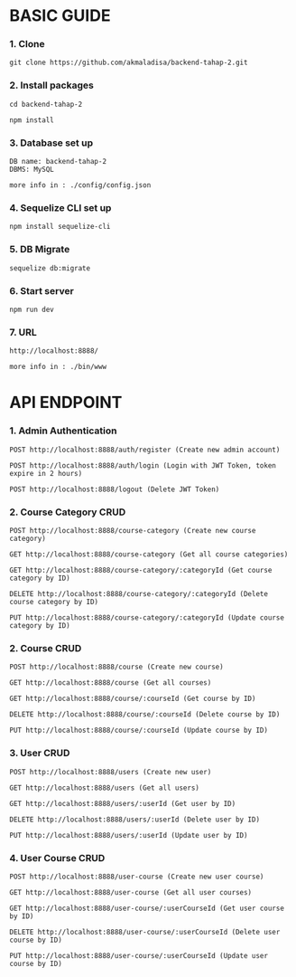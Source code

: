 # BASIC GUIDE

### 1. Clone
```
git clone https://github.com/akmaladisa/backend-tahap-2.git
```

### 2. Install packages
```
cd backend-tahap-2
```
```
npm install
```

### 3. Database set up
```
DB name: backend-tahap-2
DBMS: MySQL

more info in : ./config/config.json
```

### 4. Sequelize CLI set up
```
npm install sequelize-cli
```

### 5. DB Migrate
```
sequelize db:migrate 
```

### 6. Start server
```
npm run dev
```

### 7. URL
```
http://localhost:8888/

more info in : ./bin/www
```

# API ENDPOINT

### 1. Admin Authentication
```
POST http://localhost:8888/auth/register (Create new admin account)
```

```
POST http://localhost:8888/auth/login (Login with JWT Token, token expire in 2 hours)
```

```
POST http://localhost:8888/logout (Delete JWT Token)
```

### 2. Course Category CRUD
```
POST http://localhost:8888/course-category (Create new course category)
```

```
GET http://localhost:8888/course-category (Get all course categories)
```

```
GET http://localhost:8888/course-category/:categoryId (Get course category by ID)
```

```
DELETE http://localhost:8888/course-category/:categoryId (Delete course category by ID)
```

```
PUT http://localhost:8888/course-category/:categoryId (Update course category by ID)
```

### 2. Course CRUD
```
POST http://localhost:8888/course (Create new course)
```

```
GET http://localhost:8888/course (Get all courses)
```

```
GET http://localhost:8888/course/:courseId (Get course by ID)
```

```
DELETE http://localhost:8888/course/:courseId (Delete course by ID)
```

```
PUT http://localhost:8888/course/:courseId (Update course by ID)
```

### 3. User CRUD
```
POST http://localhost:8888/users (Create new user)
```

```
GET http://localhost:8888/users (Get all users)
```

```
GET http://localhost:8888/users/:userId (Get user by ID)
```

```
DELETE http://localhost:8888/users/:userId (Delete user by ID)
```

```
PUT http://localhost:8888/users/:userId (Update user by ID)
```

### 4. User Course CRUD
```
POST http://localhost:8888/user-course (Create new user course)
```

```
GET http://localhost:8888/user-course (Get all user courses)
```

```
GET http://localhost:8888/user-course/:userCourseId (Get user course by ID)
```

```
DELETE http://localhost:8888/user-course/:userCourseId (Delete user course by ID)
```

```
PUT http://localhost:8888/user-course/:userCourseId (Update user course by ID)
```